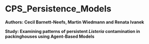 # CPS_Persistence_Models
**Authors: Cecil Barnett-Neefs, Martin Wiedmann and Renata Ivanek**

**Study: Examining patterns of persistent _Listeria_ contamination in packinghouses using Agent-Based Models**

